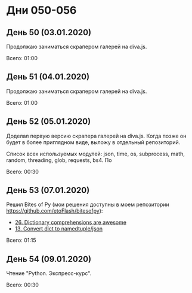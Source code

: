 # Дни 050-056

## День 50 (03.01.2020)

Продолжаю заниматься скрапером галерей на diva.js.

Всего: 01:00

## День 51 (04.01.2020)

Продолжаю заниматься скрапером галерей на diva.js.

Всего: 01:00

## День 52 (05.01.2020)

Доделал первую версию скрапера галерей на diva.js. Когда позже он будет в более приглядном виде, выложу в отдельный репозиторий.

Список всех используемых модулей: json, time, os, subprocess, math, random, threading, glob, requests, bs4. По 

Всего: 00:30

## День 53 (07.01.2020)

Решил Bites of Py (мои решения доступны в моем репозитории https://github.com/etoFlash/bitesofpy):

* [26. Dictionary comprehensions are awesome](https://codechalleng.es/bites/26/)
* [13. Convert dict to namedtuple/json](https://codechalleng.es/bites/13/)

Всего: 01:15

## День 54 (09.01.2020)

Чтение "Python. Экспресс-курс".

Всего: 00:30
